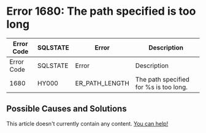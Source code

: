 
# Error 1680: The path specified is too long


| Error Code | SQLSTATE | Error | Description |
| --- | --- | --- | --- |
| Error Code | SQLSTATE | Error | Description |
| 1680 | HY000 | ER_PATH_LENGTH | The path specified for %s is too long. |




## Possible Causes and Solutions


This article doesn't currently contain any content. [You can help!](/en/writing-and-editing-knowledge-base-articles/)

